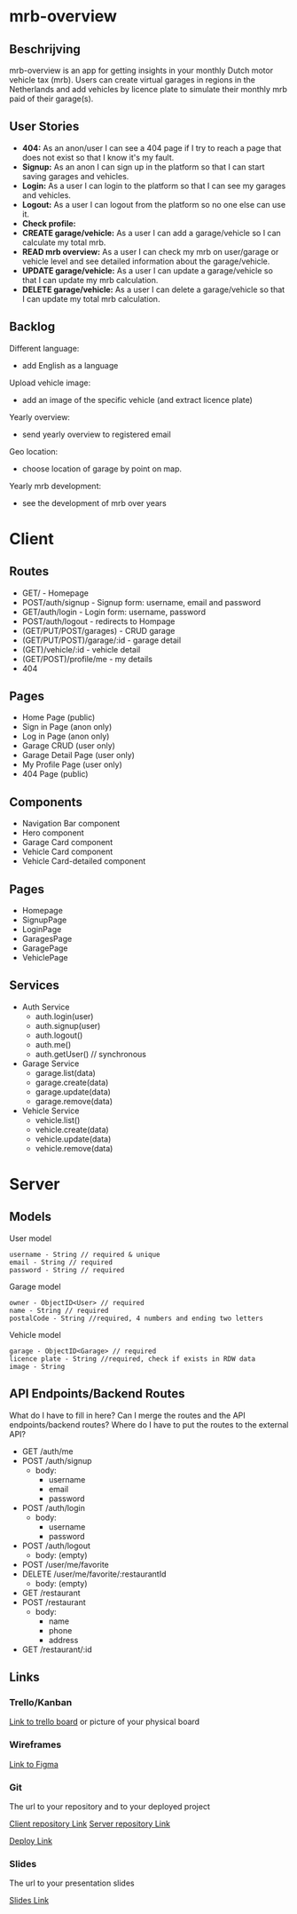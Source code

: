 # mrb-overview

## Beschrijving

mrb-overview is an app for getting insights in your monthly Dutch motor vehicle tax (mrb). Users can create virtual garages in regions in the Netherlands and add vehicles by licence plate to simulate their monthly mrb paid of their garage(s).

## User Stories

-  **404:** As an anon/user I can see a 404 page if I try to reach a page that does not exist so that I know it's my fault.
-  **Signup:** As an anon I can sign up in the platform so that I can start saving garages and vehicles.
-  **Login:** As a user I can login to the platform so that I can see my garages and vehicles.
-  **Logout:** As a user I can logout from the platform so no one else can use it.
-  **Check profile:** 
-  **CREATE garage/vehicle:** As a user I can add a garage/vehicle so I can calculate my total mrb.
-  **READ mrb overview:** As a user I can check my mrb on user/garage or vehicle level and see detailed information about the garage/vehicle.
-  **UPDATE garage/vehicle:** As a user I can update a garage/vehicle so that I can update my mrb calculation.
-  **DELETE garage/vehicle:** As a user I can delete a garage/vehicle so that I can update my total mrb calculation.


## Backlog

Different language:
- add English as a language

Upload vehicle image:
- add an image of the specific vehicle (and extract licence plate)

Yearly overview:
- send yearly overview to registered email

Geo location:
- choose location of garage by point on map.

Yearly mrb development:
- see the development of mrb over years
  
# Client

## Routes

- GET/ - Homepage
- POST/auth/signup - Signup form: username, email and password
- GET/auth/login - Login form: username, password
- POST/auth/logout - redirects to Hompage
- (GET/PUT/POST/garages) - CRUD garage
- (GET/PUT/POST)/garage/:id - garage detail
- (GET)/vehicle/:id - vehicle detail
- (GET/POST)/profile/me - my details
- 404

## Pages

- Home Page (public)
- Sign in Page (anon only)
- Log in Page (anon only)
- Garage CRUD (user only)
- Garage Detail Page (user only)
- My Profile Page (user only)
- 404 Page (public)

## Components

- Navigation Bar component
- Hero component
- Garage Card component
- Vehicle Card component
- Vehicle Card-detailed component

## Pages
- Homepage
- SignupPage
- LoginPage
- GaragesPage
- GaragePage
- VehiclePage

## Services
- Auth Service
  - auth.login(user)
  - auth.signup(user)
  - auth.logout()
  - auth.me()
  - auth.getUser() // synchronous
- Garage Service
  - garage.list(data)
  - garage.create(data)
  - garage.update(data)
  - garage.remove(data)
- Vehicle Service
  - vehicle.list()
  - vehicle.create(data)
  - vehicle.update(data)
  - vehicle.remove(data)

# Server

## Models

User model

```
username - String // required & unique
email - String // required
password - String // required
```

Garage model

```
owner - ObjectID<User> // required
name - String // required
postalCode - String //required, 4 numbers and ending two letters
```

Vehicle model

```
garage - ObjectID<Garage> // required
licence plate - String //required, check if exists in RDW data
image - String
```

## API Endpoints/Backend Routes

What do I have to fill in here? Can I merge the routes and the API endpoints/backend routes? Where do I have to put the routes to the external API?

- GET /auth/me
- POST /auth/signup
  - body:
    - username
    - email
    - password
- POST /auth/login
  - body:
    - username
    - password
- POST /auth/logout
  - body: (empty)
- POST /user/me/favorite
- DELETE /user/me/favorite/:restaurantId
  - body: (empty)
- GET /restaurant
- POST /restaurant
  - body:
    - name
    - phone
    - address
- GET /restaurant/:id

## Links

### Trello/Kanban

[Link to trello board](https://trello.com/b/FFxOjflY/mrb-overzicht-mvp) or picture of your physical board

### Wireframes

[Link to Figma](https://www.figma.com/file/F6LXHeK6yZkrUjnd7WIZRe/mrb-overzicht?type=design&node-id=0-1&mode=design&t=w0kh7dD9DuA2s4Tq-0)

### Git

The url to your repository and to your deployed project

[Client repository Link](https://github.com/JelleWallenburg/mrb-overzicht-CLIENT)
[Server repository Link](https://github.com/JelleWallenburg/mrb-overzicht-SERVER)

[Deploy Link](http://heroku.co)

### Slides

The url to your presentation slides

[Slides Link](https://docs.google.com/presentation/d/1hCJ9616y74af72xwZfWvA1Zmy5JD8eR6JxtS-GuLq6g/edit#slide=id.p)
